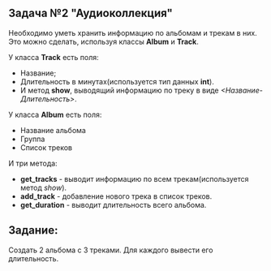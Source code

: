 ## Задача №2 "Аудиоколлекция"
Необходимо уметь хранить информацию по альбомам и трекам в них. Это можно сделать, используя классы **Album** и **Track**.

У класса **Track** есть поля:
- Название;
- Длительность в минутах(используется тип данных **int**).
- И метод **show**, выводящий информацию по треку в виде *<Название-Длительность>*.

У класса **Album** есть поля:
- Название альбома
- Группа
- Список треков

И три метода:
- **get_tracks** - выводит информацию по всем трекам(используется метод *show*).
- **add_track** - добавление нового трека в список треков.
- **get_duration** - выводит длительность всего альбома.

## Задание:
Создать 2 альбома с 3 треками. Для каждого вывести его длительность.